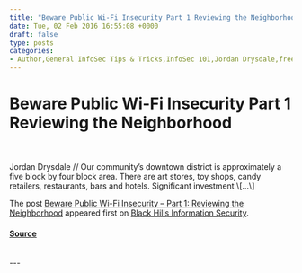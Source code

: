 ```yaml
---
title: "Beware Public Wi-Fi Insecurity Part 1 Reviewing the Neighborhood"
date: Tue, 02 Feb 2016 16:55:08 +0000
draft: false
type: posts
categories: 
- Author,General InfoSec Tips & Tricks,InfoSec 101,Jordan Drysdale,free wifi,the dangers of public wifi,wifi
---
```

# Beware Public Wi-Fi Insecurity Part 1 Reviewing the Neighborhood

<br/>

<br/>
Jordan Drysdale // Our community’s downtown district is approximately a five block by four block area. There are art stores, toy shops, candy retailers, restaurants, bars and hotels. Significant investment \[…\]

The post [Beware Public Wi-Fi Insecurity – Part 1: Reviewing the Neighborhood](https://www.blackhillsinfosec.com/beware-public-wi-fi-insecurity-part-1-reviewing-the-neighborhood/) appeared first on [Black Hills Information Security](https://www.blackhillsinfosec.com).

#### [Source](https://www.blackhillsinfosec.com/beware-public-wi-fi-insecurity-part-1-reviewing-the-neighborhood/)

<br/>
---
